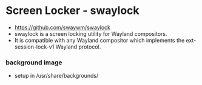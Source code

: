 # Screen Locker - swaylock
* https://github.com/swaywm/swaylock
* swaylock is a screen locking utility for Wayland compositors. 
* It is compatible with any Wayland compositor which implements the ext-session-lock-v1 Wayland protocol.

### background image
* setup in /usr/share/backgrounds/